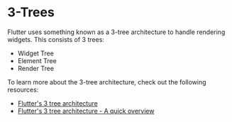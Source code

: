 # 3-Trees

Flutter uses something known as a 3-tree architecture to handle rendering widgets. This consists of 3 trees:
- Widget Tree
- Element Tree
- Render Tree

To learn more about the 3-tree architecture, check out the following resources:
- [Flutter's 3 tree architecture](https://medium.com/@omlondhe/flutters-3-tree-architecture-9263b2bd50d1)
- [Flutter's 3 tree architecture - A quick overview](https://medium.com/@mustafatahirhussein/flutters-3-tree-architecture-a-quick-overview-94b7e012d53d)
